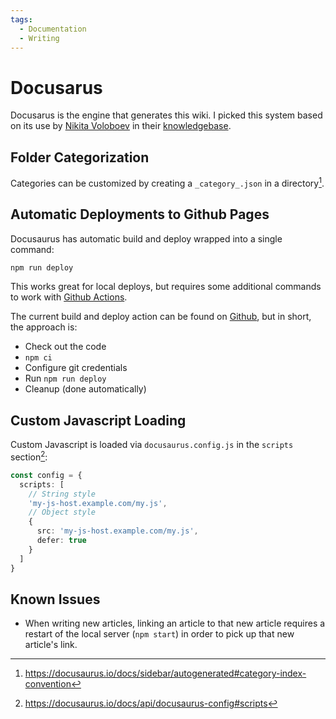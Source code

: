 ```yaml
---
tags:
  - Documentation
  - Writing
---
```

# Docusarus

Docusarus is the engine that generates this wiki. I picked this system based on
its use by [Nikita Voloboev](https://github.com/nikitavoloboev) in their
[knowledgebase](https://github.com/nikitavoloboev/knowledge/).

## Folder Categorization

Categories can be customized by creating a `_category_.json` in a
directory[^1].

## Automatic Deployments to Github Pages

Docusaurus has automatic build and deploy wrapped into a single command:
```bash
npm run deploy
```
This works great for local deploys, but requires some additional commands to
work with [Github Actions](/devops/github-actions).

The current build and deploy action can be found on
[Github](https://github.com/b-turchyn/wiki/blob/main/.github/workflows/node.js.yml),
but in short, the approach is:
* Check out the code
* `npm ci`
* Configure git credentials
* Run `npm run deploy`
* Cleanup (done automatically)

## Custom Javascript Loading

Custom Javascript is loaded via `docusaurus.config.js` in the `scripts`
section[^2]:

```typescript
const config = {
  scripts: [
    // String style
    'my-js-host.example.com/my.js',
    // Object style
    {
      src: 'my-js-host.example.com/my.js',
      defer: true
    }
  ]
}
```

## Known Issues

- When writing new articles, linking an article to that new article requires a
  restart of the local server (`npm start`) in order to pick up that new
  article's link.

[^1]: https://docusaurus.io/docs/sidebar/autogenerated#category-index-convention
[^2]: https://docusaurus.io/docs/api/docusaurus-config#scripts
